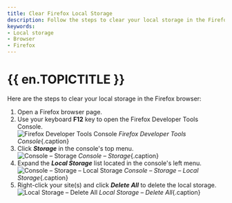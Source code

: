 ```yaml
---
title: Clear Firefox Local Storage
description: Follow the steps to clear your local storage in the Firefox browser.
keywords:
- Local storage
- Browser
- Firefox
---
```

# {{ en.TOPICTITLE }} 
Here are the steps to clear your local storage in the Firefox browser:  

1. Open a Firefox browser page.  
1. Use your keyboard **F12** key to open the Firefox Developer Tools Console.  
![Firefox Developer Tools Console](/img/en/kb/KB4865.png) 
*Firefox Developer Tools Console*{.caption}
1. Click ***Storage*** in the console's top menu.  
![Console – Storage](/img/en/kb/KB4866.png) 
*Console – Storage*{.caption}
1. Expand the ***Local Storage*** list located in the console's left menu.  
![Console – Storage – Local Storage](/img/en/kb/KB4867.png) 
*Console – Storage – Local Storage*{.caption}
1. Right-click your site(s) and click ***Delete All*** to delete the local storage.  
![Local Storage – Delete All](/img/en/kb/KB4868.png) 
*Local Storage – Delete All*{.caption}

